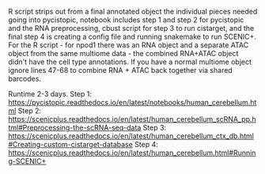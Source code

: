 R script strips out from a final annotated object the individual pieces needed going into pycistopic, notebook includes step 1 and step 2 for pycistopic and the RNA preprocessing, cbust script for step 3 to run cistarget, and the final step 4 is creating a config file and running snakemake to run SCENIC+.
For the R script - for npod1 there was an RNA object and a separate ATAC object from the same multiome data - the combined RNA+ATAC object didn't have the cell type annotations. If you have a normal multiome object ignore lines 47-68 to combine RNA + ATAC back together via shared barcodes.

Runtime 2-3 days. 
Step 1: https://pycistopic.readthedocs.io/en/latest/notebooks/human_cerebellum.html
Step 2: https://scenicplus.readthedocs.io/en/latest/human_cerebellum_scRNA_pp.html#Preprocessing-the-scRNA-seq-data
Step 3: https://scenicplus.readthedocs.io/en/latest/human_cerebellum_ctx_db.html#Creating-custom-cistarget-database
Step 4: https://scenicplus.readthedocs.io/en/latest/human_cerebellum.html#Running-SCENIC+
